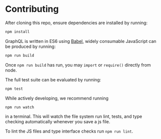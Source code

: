 Contributing
============

After cloning this repo, ensure dependencies are installed by running:

```sh
npm install
```

GraphQL is written in ES6 using [Babel](http://babeljs.io/), widely consumable
JavaScript can be produced by running:

```sh
npm run build
```

Once `npm run build` has run, you may `import` or `require()` directly from
node.

The full test suite can be evaluated by running:

```sh
npm test
```

While actively developing, we recommend running

```sh
npm run watch
```

in a terminal. This will watch the file system run lint, tests, and type
checking automatically whenever you save a js file.

To lint the JS files and type interface checks run `npm run lint`.
